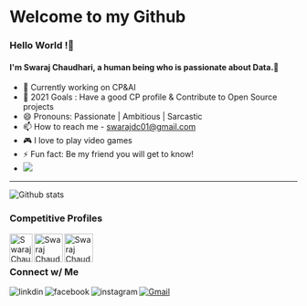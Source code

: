 <h1> Welcome to my Github </h1>

 <h3> Hello World !👋 </h3> 

 <h4>  I'm Swaraj Chaudhari, a human being who is passionate about Data.👋 </h4>  

- 🌱 Currently working on CP&AI
- 🥅 2021 Goals : Have a good CP profile & Contribute to Open Source projects
- 😄 Pronouns: Passionate | Ambitious | Sarcastic
- 📫 How to reach me - [swarajdc01@gmail.com](mailto:swarajdc01@gmail.com) 
- 🎮 I love to play video games
- ⚡ Fun fact: Be my friend you will get to know!
- ![](https://komarev.com/ghpvc/?username=ItsSuru&color=blue)
<hr />

![Github stats](https://github-readme-stats.vercel.app/api?username=ItsSuru&theme=highcontrast&show_icons=true&count_private=true)


 ### Competitive Profiles

<a href="https://www.hackerrank.com/swarajdc01">
  <img align="left" alt="Swaraj Chaudhari| Hackerrank" height="50 "width="40px" src="https://github.com/ItsSuru/Personal-Portfolio/blob/master/assets/hr.svg" />
</a>
<a href="https://www.codechef.com/users/suru_19">
  <img align="left" alt="Swaraj Chaudhari | Codechef" height="50 width="40px" src="https://github.com/ItsSuru/Personal-Portfolio/blob/master/assets/cc.png" />
</a>
<a href="https://www.kaggle.com/itssuru">
  <img align="left" alt="Swaraj Chaudhari | Kaggle" height="50 width="40px" src="https://github.com/ItsSuru/Personal-Portfolio/blob/master/assets/123.png" />
</a>
<br/>
<br/>

 ### Connect w/ Me

[<img align="left" alt="linkdin" src="https://img.shields.io/badge/LinkedIn-0077B5?style=for-the-badge&logo=linkedin&logoColor=white" />][linkedin]
[![Gmail](https://img.shields.io/badge/-gmail-%23D14836?style=for-the-badge&logo=Gmail&logoColor=white)](mailto:swarajdc01@gmail.com)
[<img align="left" alt="facebook" src="https://img.shields.io/badge/Facebook-1877F2?style=for-the-badge&logo=facebook&logoColor=white" />][facebook]
[<img align="left" alt="instagram" src="https://img.shields.io/badge/Instagram-E4405F?style=for-the-badge&logo=instagram&logoColor=white" />][instagram]

[facebook]: https://www.facebook.com/profile.php?id=100009179544118
[instagram]: https://www.instagram.com/chaudhari.swaraj/
[linkedin]: https://www.linkedin.com/in/swaraj-chaudhari-860803180/
